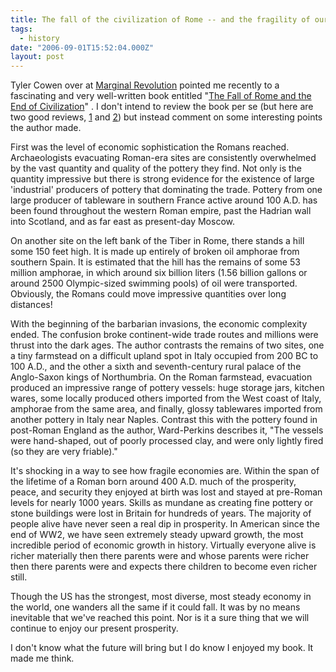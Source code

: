 ```yaml
---
title: The fall of the civilization of Rome -- and the fragility of our own
tags:
  - history
date: "2006-09-01T15:52:04.000Z"
layout: post
---
```


Tyler Cowen over at <a href="http://www.marginalrevolution.com/marginalrevolution/2006/08/the_dark_ages_w.html">Marginal Revolution</a> pointed me recently to a fascinating and very well-written book entitled "<a href="http://www.amazon.com/Fall-Rome-End-Civilization/dp/0192807285/sr=8-1/qid=1157041617/ref=sr_1_1/102-2703149-8576135?ie=UTF8">The Fall of Rome and the End of Civilization</a>" . I don't intend to review the book per se (but here are two good reviews, <a href="http://www.chicagoboyz.net/archives/004376.html">1</a> and <a href="http://www.telegraph.co.uk/arts/main.jhtml?xml=/arts/2005/06/19/bohea19.xml&sSheet=/arts/2005/06/19/botop.html">2</a>) but instead comment on some interesting points the author made.

First was the level of economic sophistication the Romans reached. Archaeologists evacuating Roman-era sites are consistently overwhelmed by the vast quantity and quality of the pottery they find. Not only is the quantity impressive but there is strong evidence for the existence of large 'industrial' producers of pottery that dominating the trade. Pottery from one large producer of tableware in southern France active around 100 A.D. has been found throughout the western Roman empire, past the Hadrian wall into Scotland, and as far east as present-day Moscow.

On another site on the left bank of the Tiber in Rome, there stands a hill some 150 feet high. It is made up entirely of broken oil amphorae from southern Spain. It is estimated that the hill has the remains of some 53 million amphorae, in which around six billion liters (1.56 billion gallons or around 2500 Olympic-sized swimming pools) of oil were transported. Obviously, the Romans could move impressive quantities over long distances!

With the beginning of the barbarian invasions, the economic complexity ended. The confusion broke continent-wide trade routes and millions were thrust into the dark ages. The author contrasts the remains of two sites, one a tiny farmstead on a difficult upland spot in Italy occupied from 200 BC to 100 A.D., and the other a sixth and seventh-century rural palace of the Anglo-Saxon kings of Northumbria. On the Roman farmstead, evacuation produced an impressive range of pottery vessels: huge storage jars, kitchen wares, some locally produced others imported from the West coast of Italy, amphorae from the same area, and finally, glossy tablewares imported from another pottery in Italy near Naples. Contrast this with the pottery found in post-Roman England as the author, Ward-Perkins describes it, "The vessels were hand-shaped, out of poorly processed clay, and were only lightly fired (so they are very friable)."

It's shocking in a way to see how fragile economies are. Within the span of the lifetime of a Roman born around 400 A.D. much of the prosperity, peace, and security they enjoyed at birth was lost and stayed at pre-Roman levels for nearly 1000 years.  Skills as mundane as creating fine pottery or stone buildings were lost in Britain for hundreds of years.  The majority of people alive have never seen a real dip in prosperity.  In American since the end of WW2, we have seen extremely steady upward growth, the most incredible period of economic growth in history.  Virtually everyone alive is richer materially then there parents were and whose parents were richer then there parents were and expects there children to become even richer still.

Though the US has the strongest, most diverse, most steady economy in the world, one wanders all the same if it could fall.  It was by no means inevitable that we've reached this point.  Nor is it a sure thing that we will continue to enjoy our present prosperity.

I don't know what the future will bring but I do know I enjoyed my book.  It made me think.
